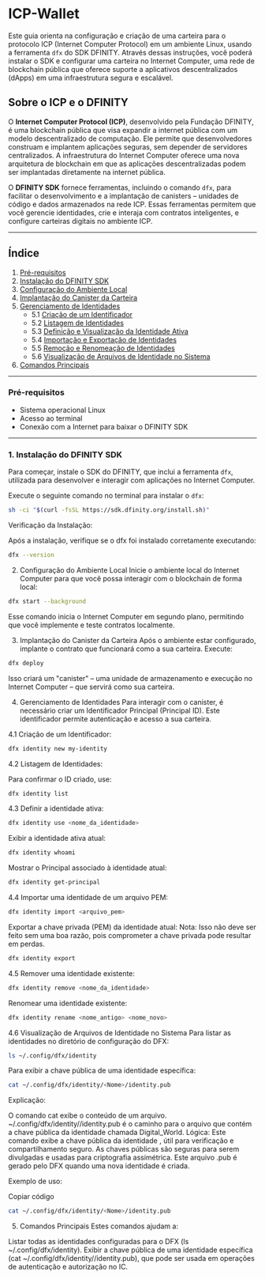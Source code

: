 # ICP-Wallet

Este guia orienta na configuração e criação de uma carteira para o protocolo ICP (Internet Computer Protocol) em um ambiente Linux, usando a ferramenta `dfx` do SDK DFINITY. Através dessas instruções, você poderá instalar o SDK e configurar uma carteira no Internet Computer, uma rede de blockchain pública que oferece suporte a aplicativos descentralizados (dApps) em uma infraestrutura segura e escalável.

## Sobre o ICP e o DFINITY

O **Internet Computer Protocol (ICP)**, desenvolvido pela Fundação DFINITY, é uma blockchain pública que visa expandir a internet pública com um modelo descentralizado de computação. Ele permite que desenvolvedores construam e implantem aplicações seguras, sem depender de servidores centralizados. A infraestrutura do Internet Computer oferece uma nova arquitetura de blockchain em que as aplicações descentralizadas podem ser implantadas diretamente na internet pública.

O **DFINITY SDK** fornece ferramentas, incluindo o comando `dfx`, para facilitar o desenvolvimento e a implantação de canisters – unidades de código e dados armazenados na rede ICP. Essas ferramentas permitem que você gerencie identidades, crie e interaja com contratos inteligentes, e configure carteiras digitais no ambiente ICP.

---

## Índice

1. [Pré-requisitos](#pré-requisitos)
2. [Instalação do DFINITY SDK](#instalação-do-dfinity-sdk)
3. [Configuração do Ambiente Local](#configuração-do-ambiente-local)
4. [Implantação do Canister da Carteira](#implantação-do-canister-da-carteira)
5. [Gerenciamento de Identidades](#gerenciamento-de-identidades)
    - 5.1 [Criação de um Identificador](#criação-de-um-identificador)
    - 5.2 [Listagem de Identidades](#listagem-de-identidades)
    - 5.3 [Definição e Visualização da Identidade Ativa](#definição-e-visualização-da-identidade-ativa)
    - 5.4 [Importação e Exportação de Identidades](#importação-e-exportação-de-identidades)
    - 5.5 [Remoção e Renomeação de Identidades](#remoção-e-renomeação-de-identidades)
    - 5.6 [Visualização de Arquivos de Identidade no Sistema](#visualização-de-arquivos-de-identidade-no-sistema)
6. [Comandos Principais](#comandos-principais)

---

### Pré-requisitos

- Sistema operacional Linux
- Acesso ao terminal
- Conexão com a Internet para baixar o DFINITY SDK

---

### 1. Instalação do DFINITY SDK

Para começar, instale o SDK do DFINITY, que inclui a ferramenta `dfx`, utilizada para desenvolver e interagir com aplicações no Internet Computer.

Execute o seguinte comando no terminal para instalar o `dfx`:

```bash
sh -ci "$(curl -fsSL https://sdk.dfinity.org/install.sh)"
```

Verificação da Instalação:

Após a instalação, verifique se o dfx foi instalado corretamente executando:

```bash
dfx --version
```

2. Configuração do Ambiente Local
Inicie o ambiente local do Internet Computer para que você possa interagir com o blockchain de forma local:

```bash
dfx start --background
```

Esse comando inicia o Internet Computer em segundo plano, permitindo que você implemente e teste contratos localmente.

3. Implantação do Canister da Carteira
Após o ambiente estar configurado, implante o contrato que funcionará como a sua carteira. Execute:

```bash
dfx deploy
```

Isso criará um "canister" – uma unidade de armazenamento e execução no Internet Computer – que servirá como sua carteira.

4. Gerenciamento de Identidades
Para interagir com o canister, é necessário criar um Identificador Principal (Principal ID). Este identificador permite autenticação e acesso a sua carteira.

 4.1 Criação de um Identificador:

```bash
dfx identity new my-identity
```

 4.2 Listagem de Identidades:

Para confirmar o ID criado, use:

```bash
dfx identity list
```

 4.3 Definir a identidade ativa:

```bash
dfx identity use <nome_da_identidade>
```

Exibir a identidade ativa atual:

```bash
dfx identity whoami
```

Mostrar o Principal associado à identidade atual:

```bash
dfx identity get-principal
```

4.4 Importar uma identidade de um arquivo PEM:

```bash
dfx identity import <arquivo_pem>
```

Exportar a chave privada (PEM) da identidade atual:
Nota: Isso não deve ser feito sem uma boa razão, pois comprometer a chave privada pode resultar em perdas.

```bash
dfx identity export
```

4.5 Remover uma identidade existente:

```bash
dfx identity remove <nome_da_identidade>
```

Renomear uma identidade existente:

```bash
dfx identity rename <nome_antigo> <nome_novo>
```

4.6 Visualização de Arquivos de Identidade no Sistema
Para listar as identidades no diretório de configuração do DFX:

```bash
ls ~/.config/dfx/identity
```

Para exibir a chave pública de uma identidade específica:

```bash
cat ~/.config/dfx/identity/<Nome>/identity.pub
```

Explicação:

O comando cat exibe o conteúdo de um arquivo.
~/.config/dfx/identity/<Nome>/identity.pub é o caminho para o arquivo que contém a chave pública da identidade chamada Digital_World.
Lógica: Este comando exibe a chave pública da identidade <Nome>, útil para verificação e compartilhamento seguro. As chaves públicas são seguras para serem divulgadas e usadas para criptografia assimétrica. Este arquivo .pub é gerado pelo DFX quando uma nova identidade é criada.

Exemplo de uso:

Copiar código

```bash
cat ~/.config/dfx/identity/<Nome>/identity.pub
```

5. Comandos Principais
Estes comandos ajudam a:

Listar todas as identidades configuradas para o DFX (ls ~/.config/dfx/identity).
Exibir a chave pública de uma identidade específica (cat ~/.config/dfx/identity/<Nome>/identity.pub), que pode ser usada em operações de autenticação e autorização no IC.
